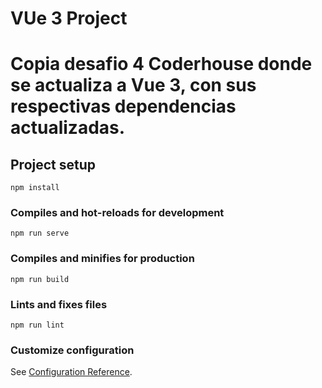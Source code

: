 # VUe 3 Project
# Copia desafio 4 Coderhouse donde se actualiza a Vue 3, con sus respectivas dependencias actualizadas.


## Project setup
```
npm install
```

### Compiles and hot-reloads for development
```
npm run serve
```

### Compiles and minifies for production
```
npm run build
```

### Lints and fixes files
```
npm run lint
```

### Customize configuration
See [Configuration Reference](https://cli.vuejs.org/config/).
